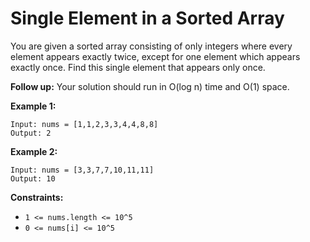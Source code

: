 # Single Element in a Sorted Array

You are given a sorted array consisting of only integers where every element appears exactly twice, except for one element which appears exactly once. Find this single element that appears only once.

**Follow up:** Your solution should run in O(log n) time and O(1) space.

**Example 1:**

```pseudo
Input: nums = [1,1,2,3,3,4,4,8,8]
Output: 2
```

**Example 2:**

```pseudo
Input: nums = [3,3,7,7,10,11,11]
Output: 10
```

**Constraints:**

- `1 <= nums.length <= 10^5`
- `0 <= nums[i] <= 10^5`
